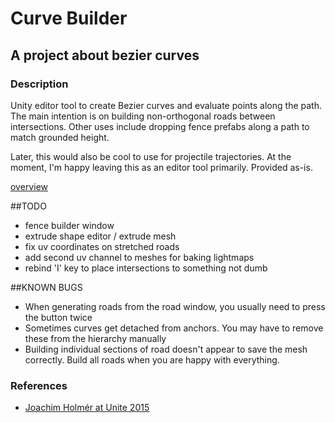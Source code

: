 # Curve Builder
## A project about bezier curves

### Description
Unity editor tool to create Bezier curves and evaluate points along the path. The main intention is on building non-orthogonal roads between intersections. Other uses include dropping fence prefabs along a path to match grounded height.

Later, this would also be cool to use for projectile trajectories. At the moment, I'm happy leaving this as an editor tool primarily. Provided as-is.

[overview](/imgs/overview.png)


##TODO
* fence builder window
* extrude shape editor / extrude mesh
* fix uv coordinates on stretched roads
* add second uv channel to meshes for baking lightmaps
* rebind 'I' key to place intersections to something not dumb

##KNOWN BUGS
* When generating roads from the road window, you usually need to press the button twice
* Sometimes curves get detached from anchors. You may have to remove these from the hierarchy manually
* Building individual sections of road doesn't appear to save the mesh correctly. Build all roads when you are happy with everything.


### References
* [Joachim Holmér at Unite 2015](https://www.youtube.com/watch?v=o9RK6O2kOKo)
